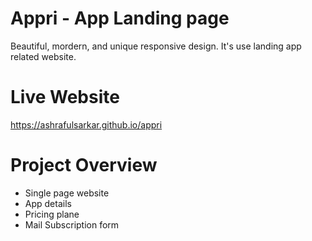 # Appri - App Landing page
Beautiful, mordern, and unique responsive design. It's use landing app related website.

# Live Website
 https://ashrafulsarkar.github.io/appri

# Project Overview
* Single page website
* App details
* Pricing plane
* Mail Subscription form
